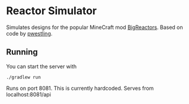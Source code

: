 Reactor Simulator
=================

Simulates designs for the popular MineCraft mod [BigReactors](http://github.com/erogenousbeef/BigReactors). Based on code by [pwestling](http://github.com/pwestling).

## Running

You can start the server with

```
./gradlew run
```

Runs on port 8081. This is currently hardcoded. Serves from localhost:8081/api

